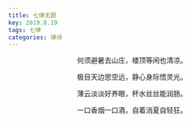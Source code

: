 ```yaml
---
title: 七律无题
key: 2019.8.19
tags: 七律
categories: 律诗
---
```


<p align="center">何须避暑去山庄，楼顶等闲也清凉。
</p>
<p align="center">极目天边思空远，静心身际悟灵光。
</p>
<p align="center">薄云淡淡好养眼，杯水丝丝能润肠。
</p>
<p align="center">一口香烟一口酒，自着消夏自轻狂。
</p>
